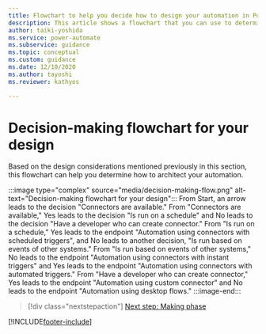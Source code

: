 ```yaml
---
title: Flowchart to help you decide how to design your automation in Power Automate | Microsoft Docs
description: This article shows a flowchart that you can use to determine how to architect your automation.
author: taiki-yoshida
ms.service: power-automate
ms.subservice: guidance
ms.topic: conceptual
ms.custom: guidance
ms.date: 12/10/2020
ms.author: tayoshi
ms.reviewer: kathyos

---
```


# Decision-making flowchart for your design

Based on the design considerations mentioned previously in this section, this flowchart can help you determine how to architect your automation.

:::image type="complex" source="media/decision-making-flow.png" alt-text="Decision-making flowchart for your design":::
   From Start, an arrow leads to the decision "Connectors are available." From "Connectors are available," Yes leads to the decision "Is run on a schedule" and No leads to the decision "Have a developer who can create connector." From "Is run on a schedule," Yes leads to the endpoint "Automation using connectors with scheduled triggers", and No leads to another decision, "Is run based on events of other systems." From "Is run based on events of other systems," No leads to the endpoint "Automation using connectors with instant triggers" and Yes leads to the endpoint "Automation using connectors with automated triggers." From "Have a developer who can create connector," Yes leads to the endpoint "Automation using custom connector" and No leads to the endpoint "Automation using desktop flows."
:::image-end:::

> [!div class="nextstepaction"]
> [Next step: Making phase](making-phase.md)

[!INCLUDE[footer-include](../../includes/footer-banner.md)]